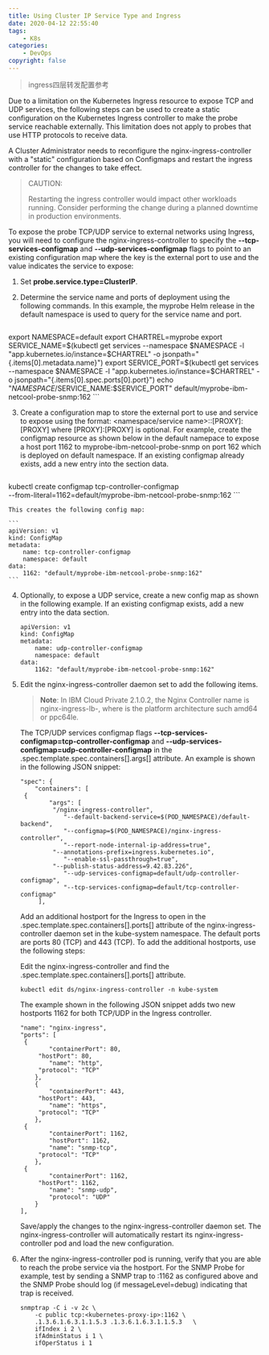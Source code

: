 ```yaml
---
title: Using Cluster IP Service Type and Ingress
date: 2020-04-12 22:55:40
tags:
    - K8s
categories:
    - DevOps
copyright: false
---
```








> ingress四层转发配置参考



Due to a limitation on the Kubernetes Ingress resource to expose TCP and UDP services, the following steps can be used to create a static configuration on the Kubernetes Ingress controller to make the probe service reachable externally. This limitation does not apply to probes that use HTTP protocols to receive data.

A Cluster Administrator needs to reconfigure the nginx-ingress-controller with a "static" configuration based on Configmaps and restart the ingress controller for the changes to take effect.

<!-- more -->

> CAUTION:
>
> Restarting the ingress controller would impact other workloads running. Consider performing the change during a planned downtime in production environments.



To expose the probe TCP/UDP service to external networks using Ingress, you will need to configure the nginx-ingress-controller to specify the **--tcp-services-configmap** and **--udp-services-configmap** flags to point to an existing configuration map where the key is the external port to use and the value indicates the service to expose:

1. Set **probe.service.type=ClusterIP**.

2. Determine the service name and ports of deployment using the following commands. In this example, the myprobe Helm release in the default namespace is used to query for the service name and port.

	```
export NAMESPACE=default
export CHARTREL=myprobe
export SERVICE_NAME=$(kubectl get services --namespace $NAMESPACE -l "app.kubernetes.io/instance=$CHARTREL" -o jsonpath="{.items[0].metadata.name}")
export SERVICE_PORT=$(kubectl get services --namespace $NAMESPACE -l "app.kubernetes.io/instance=$CHARTREL" -o jsonpath="{.items[0].spec.ports[0].port}")
echo "$NAMESPACE/$SERVICE_NAME:$SERVICE_PORT"
default/myprobe-ibm-netcool-probe-snmp:162
	```

3. Create a configuration map to store the external port to use and service to expose using the format: <namespace/service name>:<service port>:[PROXY]:[PROXY] where [PROXY]:[PROXY] is optional. For example, create the configmap resource as shown below in the default namepace to expose a host port 1162 to myprobe-ibm-netcool-probe-snmp on port 162 which is deployed on default namespace. If an existing configmap already exists, add a new entry into the section data.

	```
kubectl create configmap tcp-controller-configmap \
       --from-literal=1162=default/myprobe-ibm-netcool-probe-snmp:162
	```
	
	This creates the following config map:
	
	```
	apiVersion: v1
	kind: ConfigMap
	metadata:
	    name: tcp-controller-configmap
	    namespace: default
	data:
	    1162: "default/myprobe-ibm-netcool-probe-snmp:162"
	```
	
	

4. Optionally, to expose a UDP service, create a new config map as shown in the following example. If an existing configmap exists, add a new entry into the data section.

   ```plaintext
   apiVersion: v1
   kind: ConfigMap
   metadata:
       name: udp-controller-configmap
       namespace: default
   data:
       1162: "default/myprobe-ibm-netcool-probe-snmp:162"
   ```

5. Edit the nginx-ingress-controller daemon set to add the following items.

   > **Note**: In IBM Cloud Private 2.1.0.2, the Nginx Controller name is nginx-ingress-lb-<arch>, where <arch> is the platform architecture such amd64 or ppc64le.

   The TCP/UDP services configmap flags **--tcp-services-configmap=tcp-controller-configmap** and **--udp-services-configmap=udp-controller-configmap** in the .spec.template.spec.containers[].args[] attribute. An example is shown in the following JSON snippet:

   ```
   "spec": {
       "containers": [
    {
           "args": [
            "/nginx-ingress-controller",
               "--default-backend-service=$(POD_NAMESPACE)/default-backend",
               "--configmap=$(POD_NAMESPACE)/nginx-ingress-controller",
               "--report-node-internal-ip-address=true",
            "--annotations-prefix=ingress.kubernetes.io",
               "--enable-ssl-passthrough=true",
            "--publish-status-address=9.42.83.226",
               "--udp-services-configmap=default/udp-controller-configmap",
               "--tcp-services-configmap=default/tcp-controller-configmap"
       	],
   ```
   
   Add an additional hostport for the Ingress to open in the .spec.template.spec.containers[].ports[] attribute of the nginx-ingress-controller daemon set in the kube-system namespace. The default ports are ports 80 (TCP) and 443 (TCP). To add the additional hostports, use the following steps:
   
   Edit the nginx-ingress-controller and find the .spec.template.spec.containers[].ports[] attribute.
   
   ```
   kubectl edit ds/nginx-ingress-controller -n kube-system
   ```

   The example shown in the following JSON snippet adds two new hostports 1162 for both TCP/UDP in the Ingress controller.

   ```
   "name": "nginx-ingress",
   "ports": [
    {
           "containerPort": 80,
        "hostPort": 80,
           "name": "http",
        "protocol": "TCP"
       },
       {
           "containerPort": 443,
        "hostPort": 443,
           "name": "https",
        "protocol": "TCP"
       },
    {
           "containerPort": 1162,
           "hostPort": 1162,
           "name": "snmp-tcp",
        "protocol": "TCP"
       },
    {
           "containerPort": 1162,
        "hostPort": 1162,
           "name": "snmp-udp",
           "protocol": "UDP"
       }
   ],
   ```

   Save/apply the changes to the nginx-ingress-controller daemon set. The nginx-ingress-controller will automatically restart its nginx-ingress-controller pod and load the new configuration.

   

6. After the nginx-ingress-controller pod is running, verify that you are able to reach the probe service via the hostport. For the SNMP Probe for example, test by sending a SNMP trap to <kubernetes-proxy-ip>:1162 as configured above and the SNMP Probe should log (if messageLevel=debug) indicating that trap is received.

   ```
   snmptrap -C i -v 2c \
       -c public tcp:<kubernetes-proxy-ip>:1162 \
       .1.3.6.1.6.3.1.1.5.3 .1.3.6.1.6.3.1.1.5.3   \
       ifIndex i 2 \
       ifAdminStatus i 1 \
       ifOperStatus i 1
   ```